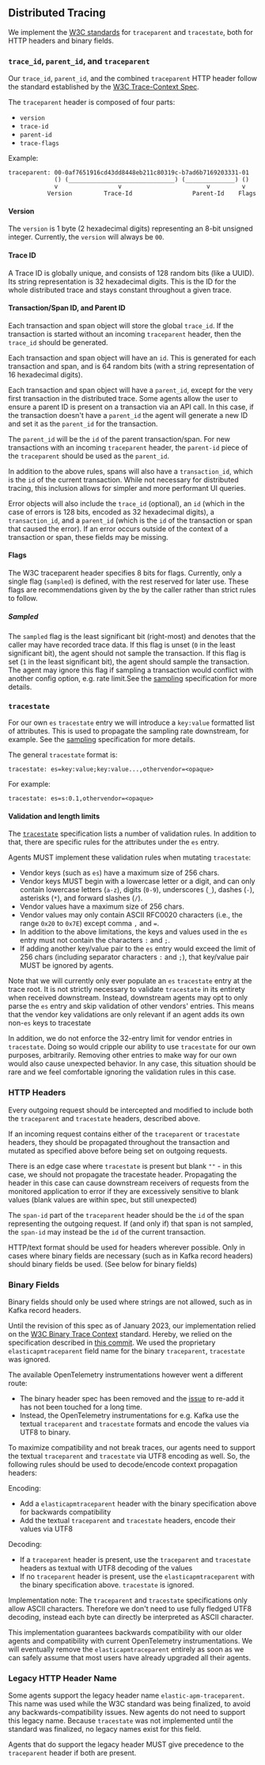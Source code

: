 ## Distributed Tracing

We implement the [W3C standards](https://www.w3.org/TR/trace-context-1/) for
`traceparent` and `tracestate`, both for HTTP headers and binary fields.


### `trace_id`, `parent_id`, and `traceparent`

Our `trace_id`, `parent_id`, and the combined `traceparent` HTTP header follow
the standard established by the
[W3C Trace-Context Spec](https://github.com/w3c/trace-context/blob/main/spec/20-http_request_header_format.md#traceparent-header).

The `traceparent` header is composed of four parts:

 * `version`
 * `trace-id`
 * `parent-id`
 * `trace-flags`

Example:

```
traceparent: 00-0af7651916cd43dd8448eb211c80319c-b7ad6b7169203331-01
             () (______________________________) (______________) ()
             v                 v                        v         v
           Version         Trace-Id                 Parent-Id    Flags
```


#### Version

The `version` is 1 byte (2 hexadecimal digits) representing an 8-bit unsigned
integer. Currently, the `version` will always be `00`.

#### Trace ID

A Trace ID is globally unique, and consists of 128 random bits (like a UUID).
Its string representation is 32 hexadecimal digits.  This is the ID for the
whole distributed trace and stays constant throughout a given trace.

#### Transaction/Span ID, and Parent ID

Each transaction and span object will store the global `trace_id`. If the transaction
is started without an incoming `traceparent` header, then the `trace_id`
should be generated.

Each transaction and span object will have an `id`. This is generated for each
transaction and span, and is 64 random bits (with a string representation of
16 hexadecimal digits).

Each transaction and span object will have a `parent_id`, except for the very
first transaction in the distributed trace. Some agents allow the user to
ensure a parent ID is present on a transaction via an API call. In this case,
if the transaction doesn't have a `parent_id` the agent will generate a new ID
and set it as the `parent_id` for the transaction.

The `parent_id` will be the `id` of the parent transaction/span. For new
transactions with an incoming `traceparent` header, the `parent-id` piece of
the `traceparent` should be used as the `parent_id`.

In addition to the above rules, spans will also have a `transaction_id`,
which is the `id` of the current transaction. While not necessary for
distributed tracing, this inclusion allows for simpler and more performant UI
queries.

Error objects will also include the `trace_id` (optional), an `id` (which in
the case of errors is 128 bits, encoded as 32 hexadecimal digits), a
`transaction_id`, and a `parent_id` (which is the `id` of the transaction or
span that caused the error). If an error occurs outside of the context of a
transaction or span, these fields may be missing.


#### Flags

The W3C traceparent header specifies 8 bits for flags. Currently, only a single
flag (`sampled`) is defined, with the rest reserved for later use. These flags
are recommendations given by the by the caller rather than strict rules to
follow.

##### Sampled

The `sampled` flag is the least significant bit (right-most) and denotes that
the caller may have recorded trace data. If this flag is unset (`0` in the
least significant bit), the agent should not sample the transaction. If this
flag is set (`1` in the least significant bit), the agent should sample the
transaction. The agent may ignore this flag if sampling a transaction would
conflict with another config option, e.g. rate limit.See the
[sampling](tracing-sampling.md) specification for more details.


### `tracestate`

For our own `es` `tracestate` entry we will introduce a `key:value` formatted list of attributes.
This is used to propagate the sampling rate downstream, for example.
See the [sampling](tracing-sampling.md) specification for more details.

The general `tracestate` format is:

    tracestate: es=key:value;key:value...,othervendor=<opaque>

For example:

    tracestate: es=s:0.1,othervendor=<opaque>


#### Validation and length limits

The [`tracestate`](https://www.w3.org/TR/trace-context/#tracestate-header)
specification lists a number of validation rules.
In addition to that,
there are specific rules for the attributes under the `es` entry.

Agents MUST implement these validation rules when mutating `tracestate`:

- Vendor keys (such as `es`) have a maximum size of 256 chars.
- Vendor keys MUST begin with a lowercase letter or a digit,
  and can only contain lowercase letters (`a-z`),
  digits (`0-9`), underscores (`_`), dashes (`-`), asterisks (`*`),
  and forward slashes (`/`).
- Vendor values have a maximum size of 256 chars.
- Vendor values may only contain ASCII RFC0020 characters (i.e., the range `0x20` to `0x7E`) except comma `,` and `=`.
- In addition to the above limitations, the keys and values used in the `es` entry must not contain the characters `:` and `;`.
- If adding another key/value pair to the `es` entry would exceed the limit of
  256 chars (including separator characters `:` and `;`), that key/value pair
  MUST be ignored by agents.

Note that we will currently only ever populate an `es` `tracestate` entry at the trace root.
It is not strictly necessary to validate `tracestate` in its entirety when received downstream.
Instead, downstream agents may opt to only parse the `es` entry and skip validation of other vendors' entries.
This means that the vendor key validations are only relevant if an agent adds
its own non-`es` keys to tracestate

In addition, we do not enforce the 32-entry limit for vendor entries in
`tracestate`. Doing so would cripple our ability to use `tracestate` for our
own purposes, arbitrarily. Removing other entries to make way for our own
would also cause unexpected behavior. In any case, this situation should be
rare and we feel comfortable ignoring the validation rules in this case.


### HTTP Headers

Every outgoing request should be intercepted and modified to include both the
`traceparent` and `tracestate` headers, described above.

If an incoming request contains either of the `traceparent` or `tracestate`
headers, they should be propagated throughout the transaction and mutated as
specified above before being set on outgoing requests.

There is an edge case where `tracestate` is present but blank `""` - in this
case, we should not propagate the tracestate header. Propagating the header in
this case can cause downstream receivers of requests from the monitored application
to error if they are excessively sensitive to blank values (blank values are within
spec, but still unexpected)

The `span-id` part of the `traceparent` header should be the `id` of the span
representing the outgoing request. If (and only if) that span is not sampled,
the `span-id` may instead be the `id` of the current transaction.

HTTP/text format should be used for headers wherever possible. Only in cases
where binary fields are necessary (such as in Kafka record headers) should
binary fields be used. (See below for binary fields)


### Binary Fields

Binary fields should only be used where strings are not allowed, such as in
Kafka record headers.

Until the revision of this spec as of January 2023, our implementation relied on the [W3C Binary Trace
Context](https://w3c.github.io/trace-context-binary/) standard.  Hereby, we relied on the specification described in
[this commit](https://github.com/w3c/trace-context-binary/blob/571cafae56360d99c1f233e7df7d0009b44201fe/spec/20-binary-format.md).
We used the proprietary `elasticapmtraceparent` field name for the binary `traceparent`, `tracestate` was ignored.

The available OpenTelemetry instrumentations however went a different route:
 * The binary header spec has been removed and the [issue](https://github.com/open-telemetry/opentelemetry-specification/issues/437) to re-add it has not been touched for a long time.
 * Instead, the OpenTelemetry instrumentations for e.g. Kafka use the textual `traceparent` and `tracestate` formats and encode the values via UTF8 to binary.

To maximize compatibility and not break traces, our agents need to support the textual `traceparent` and `tracestate` via UTF8 encoding as well.
So, the following rules should be used to decode/encode context propagation headers:

Encoding:
 * Add a `elasticapmtraceparent` header with the binary specification above for backwards compatibility
 * Add the textual `traceparent` and `tracestate` headers, encode their values via UTF8
  
Decoding:
 * If a `traceparent` header is present, use the `traceparent` and `tracestate` headers as textual with UTF8 decoding of the values
 * If no `traceparent` header is present, use the `elasticapmtraceparent` with the binary specification above. `tracestate` is ignored.

Implementation note: The `traceparent` and `tracestate` specifications only allow ASCII characters. Therefore we don't need to use fully fledged UTF8 decoding, instead each byte can directly be interpreted as ASCII character.

This implementation guarantees backwards compatibility with our older agents and compatibility with current OpenTelemetry instrumentations.
We will eventually remove the `elasticapmtraceparent` entirely as soon as we can safely assume that most users have already upgraded all their agents.


### Legacy HTTP Header Name

Some agents support the legacy header name `elastic-apm-traceparent`. This name
was used while the W3C standard was being finalized, to avoid any
backwards-compatibility issues. New agents do not need to support this legacy
name. Because `tracestate` was not implemented until the standard was
finalized, no legacy names exist for this field.

Agents that do support the legacy header MUST give precedence to the `traceparent` header if both are present.
